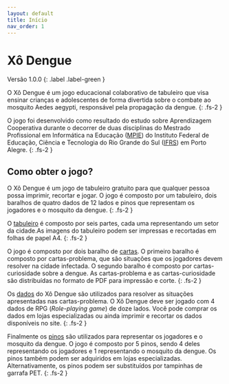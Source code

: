 ```yaml
---
layout: default
title: Início
nav_order: 1
---
```


# Xô Dengue

Versão 1.0.0
{: .label .label-green }

O Xô Dengue é um jogo educacional colaborativo de tabuleiro que visa ensinar
crianças e adolescentes de forma divertida sobre o combate ao
mosquito Aedes aegypti, responsável pela propagação da dengue.
{: .fs-2 }

O jogo foi desenvolvido como resultado do estudo sobre Aprendizagem Cooperativa
durante o decorrer de duas disciplinas do  Mestrado Profissional em
Informática na Educação ([MPIE](https://mpie.poa.ifrs.edu.br)) do Instituto
Federal de Educação, Ciência e Tecnologia do Rio Grande do Sul
([IFRS](https://poa.ifrs.edu.br)) em Porto Alegre.
{: .fs-2 }

## Como obter o jogo?

O Xô Dengue é um jogo de tabuleiro gratuito para que qualquer pessoa possa
imprimir, recortar e jogar. O jogo é composto por um tabuleiro, dois baralhos de
quatro dados de 12 lados e pinos que representam os jogadores e o mosquito da
dengue.
{: .fs-2 }

O [tabuleiro](tabuleiro.md) é composto por seis partes, cada uma representando
um setor da cidade.As imagens do tabuleiro podem ser impressas e recortadas em
folhas de papel A4.
{: .fs-2 }

O jogo é composto por dois baralho de [cartas](cartas.md).
O primeiro baralho é composto por cartas-problema, que são situações que os
jogadores devem resolver na cidade infectada. O segundo baralho é composto por
cartas-curiosidade sobre a dengue. As cartas-problema e as cartas-curiosidade
são distribuídas no formato de PDF para impressão e corte.
{: .fs-2 }

Os [dados](materiais.md) do Xô Dengue são utilizados para resolver as situações
apresentadas nas cartas-problema. O Xô Dengue deve ser jogado com 4 dados de
RPG (_Role-playing game_) de doze lados. Você pode comprar os dados em lojas
especializadas ou ainda imprimir e recortar os dados disponíveis no site.
{: .fs-2 }

Finalmente os [pinos](materiais.md) são utilizados para representar os jogadores
e o mosquito da dengue. O jogo é composto por 5 pinos, sendo 4 deles
representando os jogadores e 1 representando o mosquito da dengue. Os pinos
também podem ser adquiridos em lojas especializadas. Alternativamente, os pinos
podem ser substituídos por tampinhas de garrafa PET.
{: .fs-2 }
